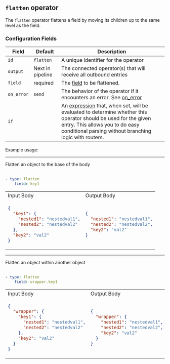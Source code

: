 ## `flatten` operator

The `flatten` operator flattens a field by moving its children up to the same level as the field.

### Configuration Fields

| Field      | Default          | Description                                                                                                                                                                                                                              |
| ---        | ---              | ---                                                                                                                                                                                                                                      |
| `id`       | `flatten`    | A unique identifier for the operator                                                                                                                                                                                                     |
| `output`   | Next in pipeline | The connected operator(s) that will receive all outbound entries                                                                                                                                                                         |
| `field`      | required       | The [field](/docs/types/field.md) to be flattened.                                                       |
| `on_error` | `send`           | The behavior of the operator if it encounters an error. See [on_error](/docs/types/on_error.md)                                                                                                                                          |
| `if`       |                  | An [expression](/docs/types/expression.md) that, when set, will be evaluated to determine whether this operator should be used for the given entry. This allows you to do easy conditional parsing without branching logic with routers. |

Example usage:

<hr>
Flatten an object to the base of the body
<br>
<br>

```yaml
- type: flatten
    field: key1
```

<table>
<tr><td> Input Body </td> <td> Output Body </td></tr>
<tr>
<td>

```json
{
  "key1": {
    "nested1": "nestedval1",
    "nested2": "nestedval2"
  },
  "key2": "val2"
}
```

</td>
<td>

```json
{
  "nested1": "nestedval1",
  "nested2": "nestedval2",
  "key2": "val2"
}
```

</td>
</tr>
</table>

<hr>
Flatten an object within another object
<br>
<br>

```yaml
- type: flatten
    field: wrapper.key1
```

<table>
<tr><td> Input Body </td> <td> Output Body </td></tr>
<tr>
<td>

```json
{
  "wrapper": {
    "key1": {
      "nested1": "nestedval1",
      "nested2": "nestedval2"
    },
    "key2": "val2"
  }
}
```

</td>
<td>

```json
{
  "wrapper": {
    "nested1": "nestedval1",
    "nested2": "nestedval2",
    "key2": "val2"
  }
}
```

</td>
</tr>
</table>
